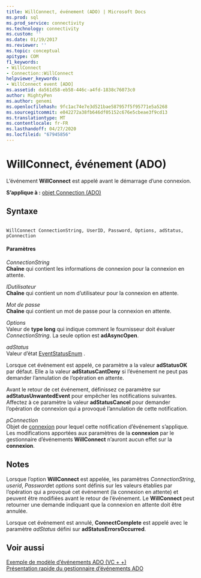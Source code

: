 ```yaml
---
title: WillConnect, événement (ADO) | Microsoft Docs
ms.prod: sql
ms.prod_service: connectivity
ms.technology: connectivity
ms.custom: ''
ms.date: 01/19/2017
ms.reviewer: ''
ms.topic: conceptual
apitype: COM
f1_keywords:
- WillConnect
- Connection::WillConnect
helpviewer_keywords:
- WillConnect event [ADO]
ms.assetid: da561d58-eb58-446c-a4fd-1838c76073c0
author: MightyPen
ms.author: genemi
ms.openlocfilehash: 9fc1ac74e7e3d521bae587957f5f95771e5a5268
ms.sourcegitcommit: e042272a38fb646df05152c676e5cbeae3f9cd13
ms.translationtype: MT
ms.contentlocale: fr-FR
ms.lasthandoff: 04/27/2020
ms.locfileid: "67945856"
---
```

# <a name="willconnect-event-ado"></a>WillConnect, événement (ADO)
L’événement **WillConnect** est appelé avant le démarrage d’une connexion.  
  
 **S’applique à :** [objet Connection (ADO)](../../../ado/reference/ado-api/connection-object-ado.md)  
  
## <a name="syntax"></a>Syntaxe  
  
```  
  
WillConnect ConnectionString, UserID, Password, Options, adStatus, pConnection  
```  
  
#### <a name="parameters"></a>Paramètres  
 *ConnectionString*  
 **Chaîne** qui contient les informations de connexion pour la connexion en attente.  
  
 *IDutilisateur*  
 **Chaîne** qui contient un nom d’utilisateur pour la connexion en attente.  
  
 *Mot de passe*  
 **Chaîne** qui contient un mot de passe pour la connexion en attente.  
  
 *Options*  
 Valeur de **type long** qui indique comment le fournisseur doit évaluer *ConnectionString*. La seule option est **adAsyncOpen**.  
  
 *adStatus*  
 Valeur d’état [EventStatusEnum](../../../ado/reference/ado-api/eventstatusenum.md) .  
  
 Lorsque cet événement est appelé, ce paramètre a la valeur **adStatusOK** par défaut. Elle a la valeur **adStatusCantDeny** si l’événement ne peut pas demander l’annulation de l’opération en attente.  
  
 Avant le retour de cet événement, définissez ce paramètre sur **adStatusUnwantedEvent** pour empêcher les notifications suivantes. Affectez à ce paramètre la valeur **adStatusCancel** pour demander l’opération de connexion qui a provoqué l’annulation de cette notification.  
  
 *pConnection*  
 Objet de [connexion](../../../ado/reference/ado-api/connection-object-ado.md) pour lequel cette notification d’événement s’applique. Les modifications apportées aux paramètres de la **connexion** par le gestionnaire d’événements **WillConnect** n’auront aucun effet sur la **connexion**.  
  
## <a name="remarks"></a>Notes  
 Lorsque l’option **WillConnect** est appelée, les paramètres *ConnectionString*, *userid*, *Password*et *options* sont définis sur les valeurs établies par l’opération qui a provoqué cet événement (la connexion en attente) et peuvent être modifiées avant le retour de l’événement. Le **WillConnect** peut retourner une demande indiquant que la connexion en attente doit être annulée.  
  
 Lorsque cet événement est annulé, **ConnectComplete** est appelé avec le paramètre *adStatus* défini sur **adStatusErrorsOccurred**.  
  
## <a name="see-also"></a>Voir aussi  
 [Exemple de modèle d’événements ADO (VC + +)](../../../ado/reference/ado-api/ado-events-model-example-vc.md)   
 [Présentation rapide du gestionnaire d’événements ADO](../../../ado/guide/data/ado-event-handler-summary.md)
